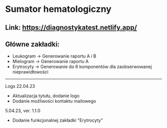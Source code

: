 # Sumator hematologiczny

## Link: https://diagnostykatest.netlify.app/

## Główne zakładki:
- Leukogram -> Generowanie raportu A i B
- Mielogram -> Generowanie raportu A
- Erytrocyty -> Generowanie do 6 komponentów dla zaobserwowanej nieprawidłowości

------
Logs
22.04.23
- Aktualizacja tytułu, dodanie logo
- Dodanie możliwości kontaktu mailowego

5.04.23, ver. 1.1.0
- Dodanie funkcjonalnej zakładki "Erytrocyty"


